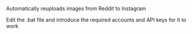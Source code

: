 Automatically reuploads images from Reddit to Instagram

Edit the .bat file and introduce the required accounts and API keys for it to work
